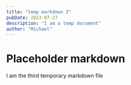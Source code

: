 ```yaml
---
title: "temp markdown 3"
pubDate: 2023-07-27
description: "I am a temp document"
author: "Michael"
---
```


# Placeholder markdown

I am the third temporary markdown file

